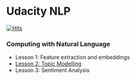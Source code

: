 # Udacity NLP 

[![Hits](https://hits.seeyoufarm.com/api/count/incr/badge.svg?url=https%3A%2F%2Fgithub.com%2Fshuklaham%2Fudacity_nlp&count_bg=%2379C83D&title_bg=%23555555&icon=&icon_color=%23E7E7E7&title=hits&edge_flat=false)](https://hits.seeyoufarm.com)




### Computing with Natural Language
- Lesson 1: Feature extraction and embeddings
- [Lesson 2: Topic Modelling](https://github.com/shuklaham/udacity_nlp/tree/main/notes/2_computing_with_natural_language/3_topic_modelling)
- Lesson 3: Sentiment Analysis